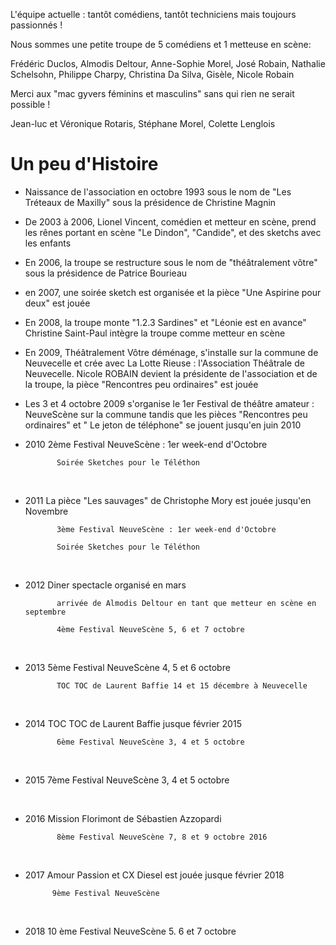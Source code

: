 
L'équipe actuelle : tantôt comédiens, tantôt techniciens mais toujours passionnés !

Nous sommes une petite troupe de 5 comédiens et 1 metteuse en scène:

Frédéric Duclos, Almodis Deltour, Anne-Sophie Morel, José Robain, Nathalie Schelsohn, Philippe Charpy, Christina Da Silva, Gisèle, Nicole Robain

Merci aux "mac gyvers féminins et masculins" sans qui rien ne serait possible !

Jean-luc et Véronique Rotaris, Stéphane Morel, Colette Lenglois

# Un peu d'Histoire

* Naissance de l'association en octobre 1993 sous le nom de "Les Tréteaux de Maxilly" sous la présidence de Christine Magnin

* De 2003 à 2006, Lionel Vincent, comédien et metteur en scène, prend les rênes
portant en scène "Le Dindon", "Candide", et des sketchs avec les enfants

* En 2006, la troupe se restructure sous le nom de "théâtralement vôtre"  sous la présidence de Patrice Bourieau

* en 2007, une soirée sketch est organisée et la pièce "Une Aspirine pour deux" est jouée

* En 2008, la troupe monte "1.2.3 Sardines" et "Léonie est en avance"
Christine Saint-Paul intègre la troupe comme metteur en scène

* En 2009, Théâtralement Vôtre déménage, s'installe sur la commune de Neuvecelle et crée avec La Lotte Rieuse : l'Association Théâtrale de Neuvecelle. Nicole ROBAIN devient la présidente de l'association et de la troupe, la pièce "Rencontres peu ordinaires" est jouée

* Les 3 et 4 octobre 2009 s'organise le 1er Festival de théâtre amateur : NeuveScène sur la commune tandis que les pièces "Rencontres peu ordinaires" et " Le jeton de téléphone" se jouent  jusqu'en juin 2010
 

* 2010 2ème Festival NeuveScène : 1er week-end d'Octobre

             Soirée Sketches pour le Téléthon
 
* 2011 La pièce "Les sauvages" de Christophe Mory est jouée jusqu'en Novembre

             3ème Festival NeuveScène : 1er week-end d'Octobre

             Soirée Sketches pour le Téléthon

 

* 2012 Diner spectacle organisé en mars

             arrivée de Almodis Deltour en tant que metteur en scène en septembre

             4ème Festival NeuveScène 5, 6 et 7 octobre

 

* 2013 5ème Festival NeuveScène 4, 5 et 6 octobre

             TOC TOC de Laurent Baffie 14 et 15 décembre à Neuvecelle

 

* 2014 TOC TOC de Laurent Baffie jusque février 2015

             6ème Festival NeuveScène 3, 4 et 5 octobre

 

* 2015 7ème Festival NeuveScène 3, 4 et 5 octobre

 

* 2016 Mission Florimont de Sébastien Azzopardi

             8ème Festival NeuveScène 7, 8 et 9 octobre 2016

 

* 2017 Amour Passion et CX Diesel est jouée jusque février 2018

            9ème Festival NeuveScène 

 

* 2018 10 ème Festival NeuveScène 5. 6 et 7 octobre
